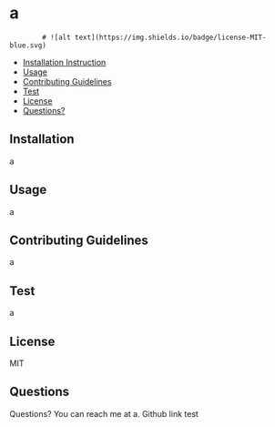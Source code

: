  # a 
            # ![alt text](https://img.shields.io/badge/license-MIT-blue.svg)
* [Installation Instruction](#instruction)
* [Usage](#usage)
* [Contributing Guidelines](#contributing)
* [Test](#test)
* [License](#license)
* [Questions?](#question)
## Installation
a
## Usage
a
## Contributing Guidelines
a
## Test
a
## License
MIT
## Questions
Questions? You can reach me at a.
Github link test

